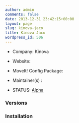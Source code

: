 ```yaml
---
author: admin
comments: false
date: 2013-12-31 23:42:15+00:00
layout: page
slug: kinova-jaco
title: Kinova Jaco
wordpress_id: 506
---
```



	
  * Company: Kinova

	
  * Website:

	
  * MoveIt! Config Package: 

	
  * Maintainer(s) :

	
  * STATUS: [Alpha](/about/moveit-status#status-code-robots)




### Versions








### Installation






